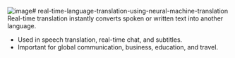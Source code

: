 ![image](https://github.com/user-attachments/assets/50d7d016-6601-499e-9247-a49cbb90c556)# real-time-language-translation-using-neural-machine-translation
Real-time translation instantly converts spoken or written text into another language.
- Used in speech translation, real-time chat, and subtitles.
- Important for global communication, business, education, and travel.


